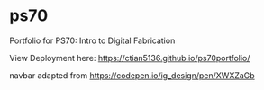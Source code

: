 # ps70
Portfolio for PS70: Intro to Digital Fabrication

View Deployment here: https://ctian5136.github.io/ps70portfolio/

navbar adapted from https://codepen.io/ig_design/pen/XWXZaGb
